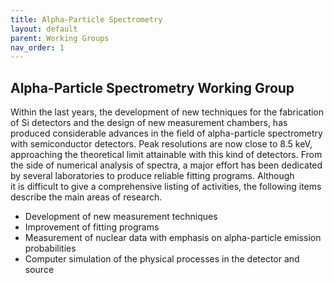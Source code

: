```yaml
---
title: Alpha-Particle Spectrometry
layout: default
parent: Working Groups
nav_order: 1
---
```


## Alpha-Particle Spectrometry Working Group

Within the last years, the development of new techniques for the fabrication of
Si detectors and the design of new measurement chambers, has produced
considerable advances in the field of alpha-particle spectrometry with
semiconductor detectors. Peak resolutions are now close to 8.5 keV, approaching
the theoretical limit attainable with this kind of detectors. From the side of
numerical analysis of spectra, a major effort has been dedicated by several
laboratories to produce reliable fitting programs. Although it is difficult to
give a comprehensive listing of activities, the following items describe the
main areas of research.

- Development of new measurement techniques
- Improvement of fitting programs
- Measurement of nuclear data with emphasis on alpha-particle emission
  probabilities
- Computer simulation of the physical processes in the detector and source
